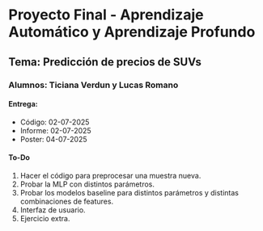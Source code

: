 # Proyecto Final - Aprendizaje Automático y Aprendizaje Profundo

## Tema: Predicción de precios de SUVs

### Alumnos: Ticiana Verdun y Lucas Romano

#### Entrega: 
- Código: 02-07-2025
- Informe: 02-07-2025
- Poster: 04-07-2025


#### To-Do
1. Hacer el código para preprocesar una muestra nueva.
2. Probar la MLP con distintos parámetros.
3. Probar los modelos baseline para distintos parámetros y distintas combinaciones de features.
4. Interfaz de usuario.
5. Ejercicio extra.

